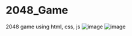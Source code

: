 # 2048_Game
2048 game using html, css, js
![image](https://github.com/DS-1090/2048_Game/assets/126580400/4b92042c-c980-48c9-b5e7-2d9db735c4b2)
![image](https://github.com/DS-1090/2048_Game/assets/126580400/767c2c73-6119-4788-92b5-534dc790f3fc)
